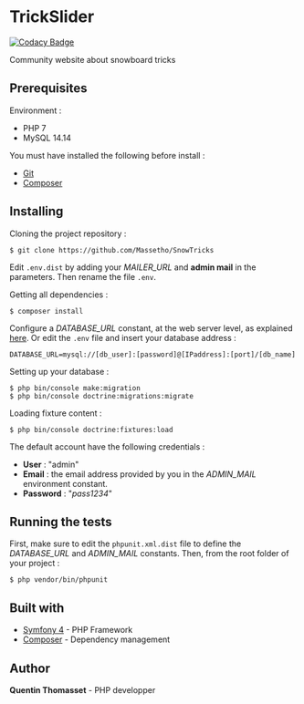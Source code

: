 # TrickSlider

[![Codacy Badge](https://api.codacy.com/project/badge/Grade/1ed42ea222b940a5961601fe5ec1772e)](https://app.codacy.com/app/Massetho/TrickSlider?utm_source=github.com&utm_medium=referral&utm_content=Massetho/TrickSlider&utm_campaign=Badge_Grade_Dashboard)

Community website about snowboard tricks

## Prerequisites
Environment :
- PHP 7
- MySQL 14.14

You must have installed the following before install :
- [Git](https://git-scm.com/downloads)
- [Composer](https://getcomposer.org/)

## Installing
Cloning the project repository :
```
$ git clone https://github.com/Massetho/SnowTricks
```

Edit `.env.dist` by adding your *MAILER_URL* and **admin mail** in the parameters. Then rename the file `.env`.


Getting all dependencies :
```
$ composer install
```

Configure a *DATABASE_URL* constant, at the web server level, as explained [here](https://symfony.com/doc/current/configuration/external_parameters.html#configuring-environment-variables-in-production). Or edit the `.env` file and insert your database address :
```
DATABASE_URL=mysql://[db_user]:[password]@[IPaddress]:[port]/[db_name]
```

Setting up your database :
```
$ php bin/console make:migration
$ php bin/console doctrine:migrations:migrate
```

Loading fixture content : 
```
$ php bin/console doctrine:fixtures:load
```

The default account have the following credentials :
- **User** : "admin"
- **Email** : the email address provided by you in the *ADMIN_MAIL* environment constant.
- **Password** : "*pass1234*"

## Running the tests
First, make sure to edit the `phpunit.xml.dist` file to define the *DATABASE_URL* and *ADMIN_MAIL* constants.
Then, from the root folder of your project :
```
$ php vendor/bin/phpunit
```

## Built with
- [Symfony 4](https://symfony.com/) - PHP Framework
- [Composer](https://getcomposer.org/) - Dependency management

## Author
**Quentin Thomasset** - PHP developper